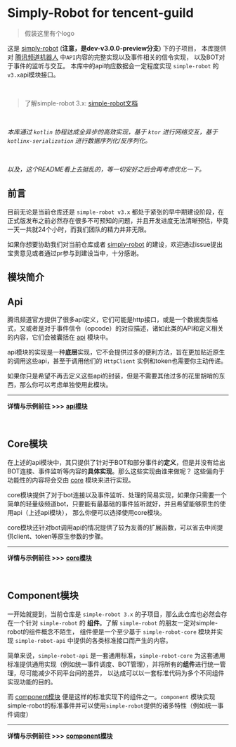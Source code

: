 # Simply-Robot for tencent-guild

> 假装这里有个logo


这是 [simply-robot](https://github.com/ForteScarlet/simpler-robot/tree/dev-v3.0.0-preview) (**注意，是dev-v3.0.0-preview分支**) 下的子项目，
本库提供对 [腾讯频道机器人](https://bot.q.qq.com/wiki/develop/api/) 中`API`内容的完整实现以及事件相关的信令实现， 以及BOT对于事件的监听与交互。
本库中的api响应数据会一定程度实现 `simple-robot` 的`v3.x`api模块接口。

<br>

> 了解simple-robot 3.x: [simple-robot文档](https://www.yuque.com/simpler-robot/simpler-robot-doc/mudleb)

<br>


*本库通过 `kotlin` 协程达成全异步的高效实现，基于 `ktor` 进行网络交互，基于 `kotlinx-serialization` 进行数据序列化/反序列化。*


<br>

*以及，这个README看上去挺乱的，等一切安好之后会再考虑优化一下。*

## 前言

目前无论是当前仓库还是 `simple-robot v3.x` 都处于紧张的早中期建设阶段，在正式版发布之前必然存在很多不可预知的问题，并且开发进度无法清晰预估，毕竟一天一共就24个小时，而我们团队的精力并非无限。

如果你想要协助我们对当前仓库或者 [simply-robot](https://github.com/ForteScarlet/simpler-robot/tree/dev-v3.0.0-preview) 的建设，欢迎通过issue提出宝贵意见或者通过pr参与到建设当中，十分感谢。


## 模块简介

## Api
腾讯频道官方提供了很多api定义，它们可能是http接口，或是一个数据类型格式，又或者是对于事件信令（opcode）的对应描述，诸如此类的API和定义相关的内容，它们会被囊括在 [api](api) 模块中。

api模块的实现是一种**底层**实现，它不会提供过多的便利方法，旨在更加贴近原生的调用这些api，甚至于调用他们的 `HttpClient` 实例和token也需要你主动传递。

如果你只是希望不再去定义这些api的封装，但是不需要其他过多的花里胡哨的东西，那么你可以考虑单独使用此模块。

<hr>

**详情与示例前往 >>>** [**api模块**](api)

<br>

## Core模块

在上述的api模块中，其只提供了针对于BOT和部分事件的**定义**，但是并没有给出BOT连接、事件监听等内容的**具体实现**。那么这些实现由谁来做呢？
这些偏向于功能性的内容将会交由 [core](core) 模块来进行实现。

core模块提供了对于bot连接以及事件监听、处理的简易实现，如果你只需要一个简单的轻量级频道bot，只要能有最基础的事件监听就好，并且希望能够原生的使用api（上述api模块），
那么你便可以选择使用core模块。

core模块还针对bot调用api的情况提供了较为友善的扩展函数，可以省去中间提供client、token等原生参数的步骤。

<hr>

**详情与示例前往 >>>** [**core模块**](core)

<br>

## Component模块

一开始就提到，当前仓库是 `simple-robot 3.x` 的子项目，那么此仓库也必然会存在一个针对 `simple-robot` 的 **组件**。了解 `simple-robot` 的朋友一定对simple-robot的组件概念不陌生，
组件便是一个至少基于 `simple-robot-core` 模块并实现 `simple-robot-api` 中提供的各类标准接口而产生的内容。

简单来说，`simple-robot-api` 是一套通用标准，`simple-robot-core` 为这套通用标准提供通用实现（例如统一事件调度、BOT管理），并将所有的**组件**进行统一管理，尽可能减少不同平台间的差异，
以达成可以以一套标准代码为多个不同组件实现功能的目的。

而 [component模块](component) 便是这样的标准实现下的组件之一。`component` 模块实现simple-robot的标准事件并可以使用`simple-robot`提供的诸多特性（例如统一事件调度）


<hr>

**详情与示例前往 >>>** [**component模块**](component)
